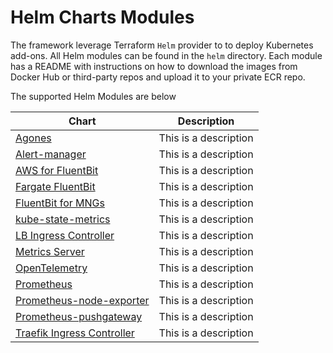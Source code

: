 # Helm Charts Modules

The framework leverage Terraform `Helm` provider to to deploy Kubernetes add-ons. All Helm modules can be found in the `helm` directory. Each module has a README with instructions on how to download the images from Docker Hub or third-party repos and upload it to your private ECR repo.

The supported Helm Modules are below

| Chart                         | Description                             |
|-------------------------------|-----------------------------------------|
| [Agones]                      | This is a description                   |   
| [Alert-manager]               | This is a description                   |
| [AWS for FluentBit]           | This is a description                   |
| [Fargate FluentBit]           | This is a description                   |
| [FluentBit for MNGs]          | This is a description                   |
| [kube-state-metrics]          | This is a description                   |
| [LB Ingress Controller]       | This is a description                   |
| [Metrics Server]              | This is a description                   |
| [OpenTelemetry]               | This is a description                   |
| [Prometheus]                  | This is a description                   |
| [Prometheus-node-exporter]    | This is a description                   |
| [Prometheus-pushgateway]      | This is a description                   |
| [Traefik Ingress Controller]  | This is a description                   |

[Agones]: https://agones.dev/site/
[Alert-manager]: https://github.com/prometheus-community/helm-charts/tree/main/charts/alertmanager
[AWS for FLuentBit]: https://github.com/Kubernetes/autoscaler
[Fargate FluentBit]: https://aws.amazon.com/blogs/containers/fluent-bit-for-amazon-eks-on-aws-fargate-is-here/
[FluentBit for MNGs]: https://github.com/aws/aws-for-fluent-bit
[kube-state-metrics]: https://github.com/prometheus-community/helm-charts/tree/main/charts/kube-state-metrics
[LB Ingress Controller]: https://docs.aws.amazon.com/eks/latest/userguide/alb-ingress.html
[Metrics Server]: https://github.com/Kubernetes-sigs/metrics-server
[OpenTelemetry]: https://github.com/open-telemetry/opentelemetry-helm-charts/tree/main/charts/opentelemetry-collector
[Prometheus]: https://github.com/prometheus-community/helm-charts
[Prometheus-node-exporter]: https://github.com/prometheus-community/helm-charts/tree/main/charts/prometheus-node-exporter
[Prometheus-pushgateway]: https://github.com/prometheus-community/helm-charts/tree/main/charts/prometheus-pushgateway
[Traefik Ingress Controller]: https://doc.traefik.io/traefik/providers/Kubernetes-ingress/